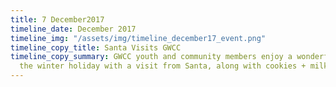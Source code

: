 ```yaml
---
title: 7 December2017
timeline_date: December 2017
timeline_img: "/assets/img/timeline_december17_event.png"
timeline_copy_title: Santa Visits GWCC
timeline_copy_summary: GWCC youth and community members enjoy a wonderful day celebrating
  the winter holiday with a visit from Santa, along with cookies + milk + activities
---
```


